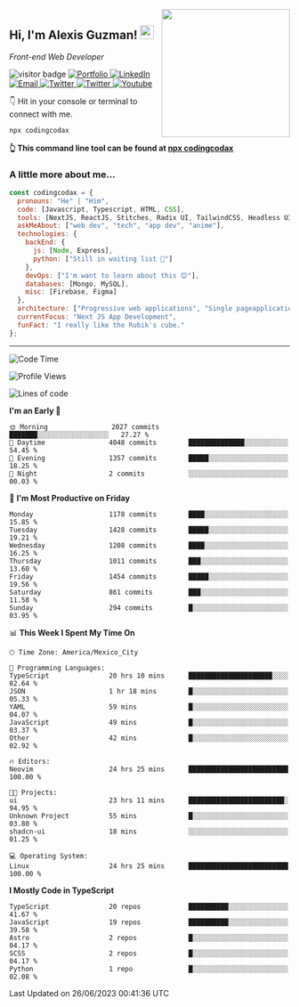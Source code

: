 <img align='right' src="https://media.giphy.com/media/M9gbBd9nbDrOTu1Mqx/giphy.gif" width="230">
<h2>Hi, I'm Alexis Guzman! <img src="https://media.giphy.com/media/hvRJCLFzcasrR4ia7z/giphy.gif" width="25px"></h2>
<p><em>Front-end Web Developer</em></p>

<p>
  <img src="https://visitor-badge.glitch.me/badge?page_id=a12989x.a12989x&left_color=black&right_color=gray" alt="visitor badge"/>
  <a href='https://www.codingcodax.dev/' target='_blank'>
    <img alt='Portfolio' src='https://img.shields.io/badge/Portfolio-black?logo=vercel&style=flat-square'>
  </a>
  <a href='https://linkedin.com/in/codingcodax/' target='_blank'>
    <img alt='LinkedIn' src='https://img.shields.io/badge/LinkedIn-black?logo=LinkedIn&style=flat-square'>
  </a>
  <a href='mailto:codingcodax@gmail.com' target='_blank'>
    <img alt='Email' src='https://img.shields.io/badge/Email-black?logo=Gmail&style=flat-square'>
  </a>
  <a href='https://twitter.com/codingcodax' target='_blank'>
    <img alt='Twitter' src='https://img.shields.io/badge/Twitter-black?logo=Twitter&style=flat-square'>
  </a>
  <a href='https://www.instagram.com/codingcodax/' target='_blank'>
    <img alt='Twitter' src='https://img.shields.io/badge/Instagram-black?logo=Instagram&style=flat-square'>
  </a>
  <a href='https://www.youtube.com/@codingcodax' target='_blank'>
    <img alt='Youtube' src='https://img.shields.io/badge/YouTube-black?logo=Youtube&style=flat-square'>
  </a>
</p>

👇 Hit in your console or terminal to connect with me.

```bash
npx codingcodax 
```
**👆 This command line tool can be found at [npx codingcodax](https://github.com/codingcodax/npx-codingcodax)**

<h3>A little more about me...</h3>

```javascript
const codingcodax = {
  pronouns: "He" | "Him",
  code: [Javascript, Typescript, HTML, CSS],
  tools: [NextJS, ReactJS, Stitches, Radix UI, TailwindCSS, Headless UI, Prisma],
  askMeAbout: ["web dev", "tech", "app dev", "anime"],
  technologies: {
    backEnd: {
      js: [Node, Express],
      python: ["Still in waiting list 🥲"]
    },
    devOps: ["I'm want to learn about this 😊"],
    databases: [Mongo, MySQL],
    misc: [Firebase, Figma]
  },
  architecture: ["Progressive web applications", "Single pageapplications"],
  currentFocus: "Next JS App Development",
  funFact: "I really like the Rubik's cube."
};
```

---

<!--START_SECTION:waka-->
![Code Time](http://img.shields.io/badge/Code%20Time-1%2C386%20hrs%2014%20mins-blue)

![Profile Views](http://img.shields.io/badge/Profile%20Views-0-blue)

![Lines of code](https://img.shields.io/badge/From%20Hello%20World%20I%27ve%20Written-6.5%20million%20lines%20of%20code-blue)

**I'm an Early 🐤** 

```text
🌞 Morning                2027 commits        ███████░░░░░░░░░░░░░░░░░░   27.27 % 
🌆 Daytime                4048 commits        ██████████████░░░░░░░░░░░   54.45 % 
🌃 Evening                1357 commits        █████░░░░░░░░░░░░░░░░░░░░   18.25 % 
🌙 Night                  2 commits           ░░░░░░░░░░░░░░░░░░░░░░░░░   00.03 % 
```
📅 **I'm Most Productive on Friday** 

```text
Monday                   1178 commits        ████░░░░░░░░░░░░░░░░░░░░░   15.85 % 
Tuesday                  1428 commits        █████░░░░░░░░░░░░░░░░░░░░   19.21 % 
Wednesday                1208 commits        ████░░░░░░░░░░░░░░░░░░░░░   16.25 % 
Thursday                 1011 commits        ███░░░░░░░░░░░░░░░░░░░░░░   13.60 % 
Friday                   1454 commits        █████░░░░░░░░░░░░░░░░░░░░   19.56 % 
Saturday                 861 commits         ███░░░░░░░░░░░░░░░░░░░░░░   11.58 % 
Sunday                   294 commits         █░░░░░░░░░░░░░░░░░░░░░░░░   03.95 % 
```


📊 **This Week I Spent My Time On** 

```text
🕑︎ Time Zone: America/Mexico_City

💬 Programming Languages: 
TypeScript               20 hrs 10 mins      █████████████████████░░░░   82.64 % 
JSON                     1 hr 18 mins        █░░░░░░░░░░░░░░░░░░░░░░░░   05.33 % 
YAML                     59 mins             █░░░░░░░░░░░░░░░░░░░░░░░░   04.07 % 
JavaScript               49 mins             █░░░░░░░░░░░░░░░░░░░░░░░░   03.37 % 
Other                    42 mins             █░░░░░░░░░░░░░░░░░░░░░░░░   02.92 % 

🔥 Editors: 
Neovim                   24 hrs 25 mins      █████████████████████████   100.00 % 

🐱‍💻 Projects: 
ui                       23 hrs 11 mins      ████████████████████████░   94.95 % 
Unknown Project          55 mins             █░░░░░░░░░░░░░░░░░░░░░░░░   03.80 % 
shadcn-ui                18 mins             ░░░░░░░░░░░░░░░░░░░░░░░░░   01.25 % 

💻 Operating System: 
Linux                    24 hrs 25 mins      █████████████████████████   100.00 % 
```

**I Mostly Code in TypeScript** 

```text
TypeScript               20 repos            ██████████░░░░░░░░░░░░░░░   41.67 % 
JavaScript               19 repos            ██████████░░░░░░░░░░░░░░░   39.58 % 
Astro                    2 repos             █░░░░░░░░░░░░░░░░░░░░░░░░   04.17 % 
SCSS                     2 repos             █░░░░░░░░░░░░░░░░░░░░░░░░   04.17 % 
Python                   1 repo              █░░░░░░░░░░░░░░░░░░░░░░░░   02.08 % 
```




 Last Updated on 26/06/2023 00:41:36 UTC
<!--END_SECTION:waka-->
